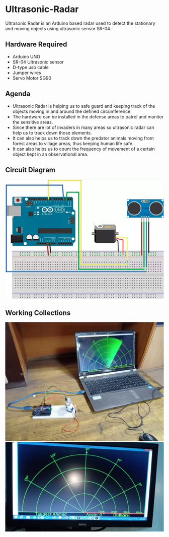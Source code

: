 # Ultrasonic-Radar
Ultrasonic Radar is an Arduino based radar used to detect the stationary and moving objects using ultrasonic sensor SR-04. 

## Hardware Required 

- Arduino UNO
- SR-04 Ultrasonic sensor
- D-type usb cable
- Jumper wires
- Servo Motor SG90

## Agenda 

- Ultrasonic Radar is helping us to safe guard and keeping track of the objects moving in and around the defined circumference. 
- The hardware can be installed in the defense areas to patrol and monitor the sensitive areas. 
- Since there are lot of invaders in many areas so ultrasonic radar can help us to track down those elements. 
- It can also helps us to track down the predator animals moving from forest areas to village areas, thus keeping human life safe.
- It can also helps us to count the frequency of movement of a certain object kept in an observational area.  

## Circuit Diagram
![Circuit Diagram](https://github.com/TauqeerAhmad5201/Ultrasonic-Radar/blob/main/images/ckt-diagram.png?raw=true)

## Working Collections 

![Main](https://github.com/TauqeerAhmad5201/Ultrasonic-Radar/blob/main/images/main.jfif?raw=true)
![Radar](https://github.com/TauqeerAhmad5201/Ultrasonic-Radar/blob/main/images/3.jpeg?raw=true)
